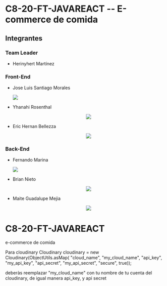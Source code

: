 <h1 aling="center">C8-20-FT-JAVAREACT -- E-commerce de comida</>

<h2>Integrantes</h2>

<h3>Team Leader</h3>
<ul>
  <li>Herinyhert Martínez</li>
</ul>

<h3>Front-End</h3>
<ul>
  <li>Jose Luis Santiago Morales </li>
  <p >
  <a href="https://skillicons.dev">
    <img src="https://skillicons.dev/icons?i=git,js,html,css,react" />
  </a>
</p>
  <li>Yhanahi Rosenthal </li>
  <p align="center">
  <a href="https://skillicons.dev">
    <img src="https://skillicons.dev/icons?i=git,js,html,css,react" />
  </a>
</p>
  <li>Eric Hernan Bellezza </li>
  <p align="center">
  <a href="https://skillicons.dev">
    <img src="https://skillicons.dev/icons?i=git,js,html,css,react" />
  </a>
</p>
</ul>

<h3>Back-End</h3>
<ul>
  <li>Fernando Marina </li>
    <p>
      <a href="https://skillicons.dev">
        <img src="https://skillicons.dev/icons?i=git,java,mysql" />
      </a>
    </p>
  <li>Brian Nieto </li>
  <p align="center">
    <a href="https://skillicons.dev">
      <img src="https://skillicons.dev/icons?i=git,java,mysql"  />
    </a>
  </p>
  <li>Maite Guadalupe Mejia </li>
  <p align="center">
    <a href="https://skillicons.dev">
      <img src="https://skillicons.dev/icons?i=git,java,mysql"  />
    </a>
  </p>
</ul>




# C8-20-FT-JAVAREACT
e-commerce de comida

Para cloudinary
Cloudinary cloudinary = new Cloudinary(ObjectUtils.asMap(
"cloud_name", "my_cloud_name",
"api_key", "my_api_key",
"api_secret", "my_api_secret",
"secure", true));

deberàs reemplazar "my_cloud_name" con tu nombre de tu cuenta del cloudinary, de igual manera api_key, y api secret 
